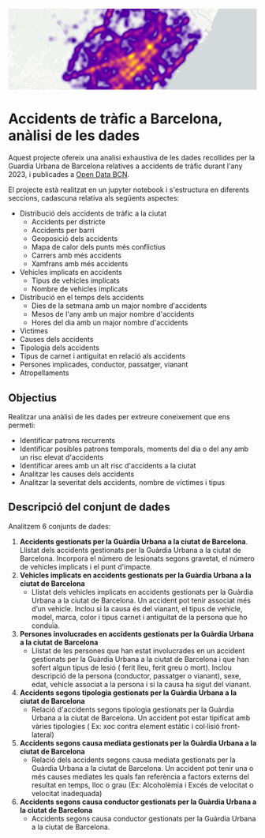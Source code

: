 ![Barcelona traffic incidents heatmap](newplot.png)

# Accidents de tràfic a Barcelona, anàlisi de les dades

Aquest projecte ofereix una analisi exhaustiva de les dades recollides per la Guardia Urbana de Barcelona relatives a accidents de tràfic durant l'any 2023, i publicades a [Open Data BCN](https://opendata-ajuntament.barcelona.cat/en).

El projecte està realitzat en un jupyter notebook i s'estructura en diferents seccions, cadascuna relativa als següents aspectes:

-   Distribució dels accidents de tràfic a la ciutat
    -   Accidents per districte
    -   Accidents per barri
    -   Geoposició dels accidents
    -   Mapa de calor dels punts més conflictius
    -   Carrers amb més accidents
    -   Xamfrans amb més accidents
-   Vehicles implicats en accidents
    -   Tipus de vehicles implicats
    -   Nombre de vehicles implicats
-   Distribució en el temps dels accidents
    -   Dies de la setmana amb un major nombre d'accidents
    -   Mesos de l'any amb un major nombre d'accidents
    -   Hores del dia amb un major nombre d'accidents
-   Victimes
-   Causes dels accidents
-   Tipologia dels accidents
-   Tipus de carnet i antiguitat en relació als accidents
-   Persones implicades, conductor, passatger, vianant
-   Atropellaments

## Objectius

Realitzar una anàlisi de les dades per extreure coneixement que ens permeti:

-   Identificar patrons recurrents
-   Identificar posibles patrons temporals, moments del dia o del any amb un risc elevat d'accidents
-   Identificar arees amb un alt risc d'accidents a la ciutat
-   Analitzar les causes dels accidents
-   Analitzar la severitat dels accidents, nombre de víctimes i tipus

## Descripció del conjunt de dades

Analitzem 6 conjunts de dades:

1. **Accidents gestionats per la Guàrdia Urbana a la ciutat de Barcelona**. Llistat dels accidents gestionats per la Guàrdia Urbana a la ciutat de Barcelona. Incorpora el número de lesionats segons gravetat, el número de vehicles implicats i el punt d'impacte.
2. **Vehicles implicats en accidents gestionats per la Guàrdia Urbana a la ciutat de Barcelona**
    - Llistat dels vehicles implicats en accidents gestionats per la Guàrdia Urbana a la ciutat de Barcelona. Un accident pot tenir associat més d’un vehicle. Inclou si la causa és del vianant, el tipus de vehicle, model, marca, color i tipus carnet i antiguitat de la persona que ho conduïa.
3. **Persones involucrades en accidents gestionats per la Guàrdia Urbana a la ciutat de Barcelona**
    - Llistat de les persones que han estat involucrades en un accident gestionats per la Guàrdia Urbana a la ciutat de Barcelona i que han sofert algun tipus de lesió ( ferit lleu, ferit greu o mort). Inclou descripció de la persona (conductor, passatger o vianant), sexe, edat, vehicle associat a la persona i si la causa ha sigut del vianant.
4. **Accidents segons tipologia gestionats per la Guàrdia Urbana a la ciutat de Barcelona**
    - Relació d'accidents segons tipologia gestionats per la Guàrdia Urbana a la ciutat de Barcelona. Un accident pot estar tipificat amb vàries tipologies ( Ex: xoc contra element estàtic i col·lisió front-lateral)
5. **Accidents segons causa mediata gestionats per la Guàrdia Urbana a la ciutat de Barcelona**
    - Relació dels accidents segons causa mediata gestionats per la Guàrdia Urbana a la ciutat de Barcelona. Un accident pot tenir una o més causes mediates les quals fan referència a factors externs del resultat en temps, lloc o grau (Ex: Alcoholèmia i Excés de velocitat o velocitat inadequada)
6. **Accidents segons causa conductor gestionats per la Guàrdia Urbana a la ciutat de Barcelona**
    - Accidents segons causa conductor gestionats per la Guàrdia Urbana a la ciutat de Barcelona.
